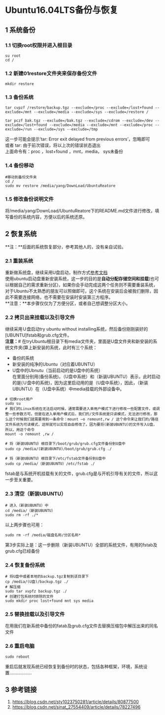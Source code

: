 # Ubuntu16.04LTS备份与恢复  

## 1 系统备份  
### 1.1 切换root权限并进入根目录  
```shell  
su root
cd /
```
### 1.2 新建01restore文件夹来保存备份文件  
```shell  
mkdir restore
```
### 1.3 备份系统  
```shell  
tar cvpzf /restore/backup.tgz --exclude=/proc --exclude=/lost+found --exclude=/mnt --exclude=/media --exclude=/sys --exclude=/restore /
```
```
tar pczf bak.tgz --exclude=/bak.tgz --exclude=/cdrom --exclude=/dev --exclude=/lost+found --exclude=/media --exclude=/mnt --exclude=/proc --exclude=/run --exclude=/sys --exclude=/tmp
```





这一步可能会提示’tar: Error exit delayed from previous  errors’，忽略即可  
或者     tar: 由于前次错误，将以上次的错误状态退出    
上面命令有：proc ，lost+found ，mnt，media， sys未备份  

### 1.4 备份移动  
```shell
#移动到备份文件夹
cd /
sudo mv restore /media/yang/DownLoad/UbuntuReatore 
```
### 1.5 修改备份说明文件  
将/media/yang/DownLoad/UbuntuReatore下的README.md文件进行修改，填写备份的系统内容，方便以后的系统还原。  

## 2 恢复系统  
**注：**后面的系统恢复部分，参考其他人的，没有亲自试验。  
### 2.1 重装系统  
重新做系统盘，继续采用U盘启动，制作方式[参考文档](./007_UEFI启动安装Ubuntu16和win10双系统.md)  
使用ubuntu启动盘重新安装系统，这一步的目的是**自动分配存储空间和挂载**(也可以根据自己的需求重新分区)，如果你会手动完成这两个任务则不需要重装系统，对于Ubuntu不太熟悉的朋友可以照做即可，这个系统在安装后会被我们删除，因此不需要连接网络，也不需要在安装时安装第三方程序。  
**注意：**本步骤仅仅为了方便分区，或者自己想调整分区大小。  
### 2.2 拷贝出来挂载以及引导文件  
继续采用Ｕ盘启动try ubuntu without installing系统，然后备份刚刚装好的[UBUNTU]fstab和grub.cfg文件。    
**注意：**# 在tryUbuntu根目录下有media文件夹，里面是U盘文件夹和新安装的系统文件夹(算上新安装的系统，此时有三个系统：  
- 备份的系统  
- 新安装的纯净的Ubuntu（对应着UBUNTU）  
- U盘中的Ubnutu（当前启动的是U盘中的系统）  
在里面分别用(备份系统)，（U盘中系统）和（新装UBUNTU）表示，此时启动的是(Ｕ盘中的系统)，因为这里启动用的是（U盘中系统），因此，（新装UBUNTU）在（U盘中系统）中media挂载的外部设备中。    

```shell  
# 切换root用户
sudo su
# 我们的Linux系统在无法启动时候，通常需要进入单用户模式下进行修改一些配置文件，或调整一些参数方可。但是在进入单用户模式后，我们的/文件系统是只读模式，无法进行修改，那么这个时候我们就需要用到一条命令：mount –o remount,rw / 这个命令来让我们的/路径文件系统为可读模式，这样就可以实现自由修改了。因为要将(新装UBUNTU)的文件写入U盘，所以，用这个命令  
mount -o remount ,rw /

# 将（新装UBUNTU）根目录下/boot/grub/grub.cfg文件备份到U盘中
sudo cp /media/(新装UBUNTU)/boot/grub/grub.cfg ./    

# 将（新装UBUNTU）根目录下/etc/fstab文件备份到U盘中
sudo cp /media/（新装UBUNTU）/etc/fstab ./
```
fstab是与系统开机挂载有关的文件，grub.cfg是与开机引导有关的文件，所以这一步至关重要。  
### 2.3 清空（新装UBUNTU）   
```shell
# 进入（新装UBUNTU）中
cd /media/（新装UBUNTU）
sudo rm -rf ./*  
```
以上两步骤也可用：  
```shell
sudo rm -rf /media/磁盘名称/分区名称*
```
第3步实际上是：这一步删除（新装UBUNTU）全部的系统文件，有用的fstab及grub.cfg已经备份  
### 2.4 恢复备份系统  
```shell
# 将U盘中或者本地的backup.tgz复制到该目录下
cp /media/(U盘)/backup.tgz ./
# 解压缩
sudo tar xvpfz backup.tgz ./
# 创建打包系统时排除的文件
sudo mkdir proc lost+found mnt sys media
```
### 2.5 替换挂载以及引导文件  
在用我们在新系统中备份的fatab及grub.cfg文件去替换压缩包中解压出来的同名文件     
### 2.6 重启电脑  
```shell
sudo reboot 
```
重启后就发现系统已经恢复到备份时的状态，包括各种框架，环境，系统设置..................  



## 3 参考链接  
1. https://blog.csdn.net/sty1023750281/article/details/80877500    
2. https://blog.csdn.net/sinat_27554409/article/details/78227496    

